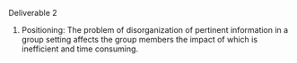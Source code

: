 Deliverable 2

1. Positioning:
The problem of disorganization of pertinent information in a group setting affects the group members
the impact of which is inefficient and time consuming.

